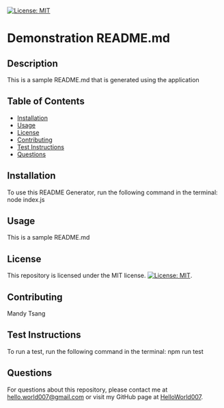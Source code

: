 
[![License: MIT](https://img.shields.io/badge/License-MIT-yellow.svg)](https://opensource.org/licenses/MIT)

# Demonstration README.md
    
## Description

This is a sample README.md that is generated using the application 


## Table of Contents

* [Installation](#installation)
* [Usage](#usage)
* [License](#license)
* [Contributing](#contributing)
* [Test Instructions](#test)
* [Questions](#questions)


## Installation

To use this README Generator, run the following command in the terminal: node index.js


## Usage

This is a sample README.md


## License

This repository is licensed under the MIT license. [![License: MIT](https://img.shields.io/badge/License-MIT-yellow.svg)](https://opensource.org/licenses/MIT).


## Contributing

Mandy Tsang
    
    
## Test Instructions

To run a test, run the following command in the terminal: npm run test


## Questions

For questions about this repository, please contact me at hello.world007@gmail.com or visit my GitHub page at [HelloWorld007](https://www.github.com/HelloWorld007). 
    
